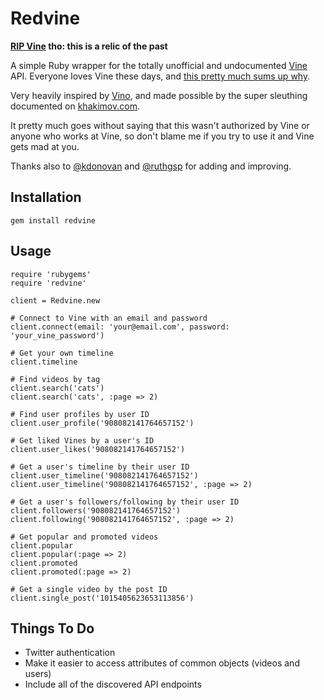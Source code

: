 # Redvine

**[RIP Vine](https://www.wired.com/2016/10/rip-vine/) tho: this is a relic of the past**

A simple Ruby wrapper for the totally unofficial and undocumented [Vine](http://vine.co) API. Everyone loves Vine these days, and [this pretty much sums up why](http://www.youtube.com/watch?v=sdSJ1--kBZ4).

Very heavily inspired by [Vino](https://github.com/tlack/vino), and made possible by the super sleuthing documented on [khakimov.com](http://khakimov.com/blog/2013/03/12/vines-undocumented-api/).

It pretty much goes without saying that this wasn't authorized by Vine or anyone who works at Vine, so don't blame me if you try to use it and Vine gets mad at you. 

Thanks also to [@kdonovan](https://github.com/kdonovan) and [@ruthgsp](https://github.com/ruthgsp) for adding and improving.

## Installation

    gem install redvine

## Usage

    require 'rubygems'
    require 'redvine'

    client = Redvine.new

    # Connect to Vine with an email and password
    client.connect(email: 'your@email.com', password: 'your_vine_password')

    # Get your own timeline
    client.timeline

    # Find videos by tag
    client.search('cats')
    client.search('cats', :page => 2)

    # Find user profiles by user ID 
    client.user_profile('908082141764657152')
    
    # Get liked Vines by a user's ID
    client.user_likes('908082141764657152')

    # Get a user's timeline by their user ID
    client.user_timeline('908082141764657152')
    client.user_timeline('908082141764657152', :page => 2)

    # Get a user's followers/following by their user ID
    client.followers('908082141764657152')
    client.following('908082141764657152', :page => 2)

    # Get popular and promoted videos
    client.popular
    client.popular(:page => 2)
    client.promoted
    client.promoted(:page => 2)
    
    # Get a single video by the post ID
    client.single_post('1015405623653113856')

## Things To Do

* Twitter authentication
* Make it easier to access attributes of common objects (videos and users)
* Include all of the discovered API endpoints


